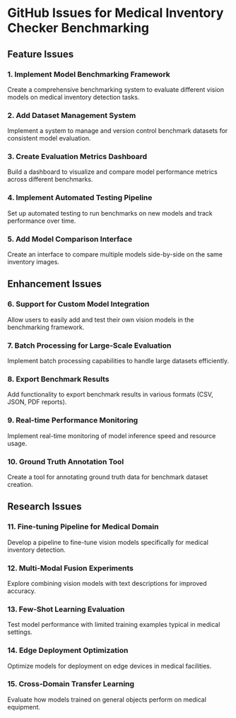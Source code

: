 # GitHub Issues for Medical Inventory Checker Benchmarking

## Feature Issues

### 1. Implement Model Benchmarking Framework
Create a comprehensive benchmarking system to evaluate different vision models on medical inventory detection tasks.

### 2. Add Dataset Management System
Implement a system to manage and version control benchmark datasets for consistent model evaluation.

### 3. Create Evaluation Metrics Dashboard
Build a dashboard to visualize and compare model performance metrics across different benchmarks.

### 4. Implement Automated Testing Pipeline
Set up automated testing to run benchmarks on new models and track performance over time.

### 5. Add Model Comparison Interface
Create an interface to compare multiple models side-by-side on the same inventory images.

## Enhancement Issues

### 6. Support for Custom Model Integration
Allow users to easily add and test their own vision models in the benchmarking framework.

### 7. Batch Processing for Large-Scale Evaluation
Implement batch processing capabilities to handle large datasets efficiently.

### 8. Export Benchmark Results
Add functionality to export benchmark results in various formats (CSV, JSON, PDF reports).

### 9. Real-time Performance Monitoring
Implement real-time monitoring of model inference speed and resource usage.

### 10. Ground Truth Annotation Tool
Create a tool for annotating ground truth data for benchmark dataset creation.

## Research Issues

### 11. Fine-tuning Pipeline for Medical Domain
Develop a pipeline to fine-tune vision models specifically for medical inventory detection.

### 12. Multi-Modal Fusion Experiments
Explore combining vision models with text descriptions for improved accuracy.

### 13. Few-Shot Learning Evaluation
Test model performance with limited training examples typical in medical settings.

### 14. Edge Deployment Optimization
Optimize models for deployment on edge devices in medical facilities.

### 15. Cross-Domain Transfer Learning
Evaluate how models trained on general objects perform on medical equipment.